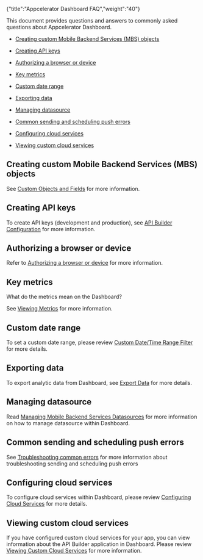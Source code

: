 {"title":"Appcelerator Dashboard FAQ","weight":"40"}

This document provides questions and answers to commonly asked questions about Appcelerator Dashboard.

* [Creating custom Mobile Backend Services (MBS) objects](#CreatingcustomMobileBackendServices(MBS)objects)

* [Creating API keys](#CreatingAPIkeys)

* [Authorizing a browser or device](#Authorizingabrowserordevice)

* [Key metrics](#Keymetrics)

* [Custom date range](#Customdaterange)

* [Exporting data](#Exportingdata)

* [Managing datasource](#Managingdatasource)

* [Common sending and scheduling push errors](#Commonsendingandschedulingpusherrors)

* [Configuring cloud services](#Configuringcloudservices)

* [Viewing custom cloud services](#Viewingcustomcloudservices)


## Creating custom Mobile Backend Services (MBS) objects

See [Custom Objects and Fields](/docs/appc/Mobile_Backend_Services/Mobile_Backend_Services_Guide/Custom_Objects_and_Fields/) for more information.

## Creating API keys

To create API keys (development and production), see [API Builder Configuration](/docs/appc/Axway_API_Builder/API_Builder/API_Builder_Developer_Guide/Console_Configuration/) for more information.

## Authorizing a browser or device

Refer to [Authorizing a browser or device](/docs/appc/Appcelerator_Dashboard/Appcelerator_Dashboard_Getting_Started/) for more information.

## Key metrics

What do the metrics mean on the Dashboard?

See [Viewing Metrics](/docs/appc/Appcelerator_Dashboard/Appcelerator_Dashboard_Guide/Managing_Applications/Viewing_Metrics/) for more information.

## Custom date range

To set a custom date range, please review [Custom Date/Time Range Filter](/docs/appc/Appcelerator_Dashboard/Appcelerator_Dashboard_Guide/Managing_Applications/Viewing_Analytics/) for more details.

## Exporting data

To export analytic data from Dashboard, see [Export Data](/docs/appc/Appcelerator_Dashboard/Appcelerator_Dashboard_Guide/Managing_Applications/Viewing_Analytics/) for more details.

## Managing datasource

Read [Managing Mobile Backend Services Datasources](/docs/appc/Appcelerator_Dashboard/Appcelerator_Dashboard_Guide/Managing_Applications/Managing_Mobile_Backend_Services_Datasources/) for more information on how to manage datasource within Dashboard.

## Common sending and scheduling push errors

See [Troubleshooting common errors](/docs/appc/Appcelerator_Dashboard/Appcelerator_Dashboard_Guide/Sending_and_Scheduling_Push_Notifications/) for more information about troubleshooting sending and scheduling push errors

## Configuring cloud services

To configure cloud services within Dashboard, please review [Configuring Cloud Services](/docs/appc/Appcelerator_Dashboard/Appcelerator_Dashboard_Guide/Configuring_Cloud_Services/) for more details.

## Viewing custom cloud services

If you have configured custom cloud services for your app, you can view information about the API Builder application in Dashboard. Please review [Viewing Custom Cloud Services](/docs/appc/Appcelerator_Dashboard/Appcelerator_Dashboard_Guide/Viewing_Custom_Cloud_Services/) for more information.
